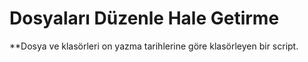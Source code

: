 # Dosyaları Düzenle Hale Getirme

**Dosya ve klasörleri on yazma tarihlerine göre klasörleyen bir script.

